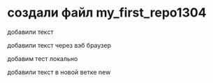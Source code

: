 # создали файл my_first_repo1304

добавили текст

добавили текст через вэб браузер

добавим тест локально

добавили текст в новой ветке new
